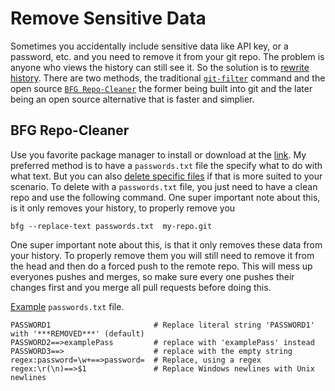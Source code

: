 # Remove Sensitive Data

Sometimes you accidentally include sensitive data like API key, or a password, etc. and you need to remove it from your git repo. The problem is anyone who views the history can still see it. So the solution is to [rewrite history](https://docs.github.com/en/authentication/keeping-your-account-and-data-secure/removing-sensitive-data-from-a-repository). There are two methods, the traditional [`git-filter`](https://git-scm.com/docs/git-filter-branch) command and the open source [`BFG Repo-Cleaner`](https://rtyley.github.io/bfg-repo-cleaner/) the former being built into git and the later being an open source alternative that is faster and simplier. 

## BFG Repo-Cleaner

Use you favorite package manager to install or download at the [link](https://rtyley.github.io/bfg-repo-cleaner/). My preferred method is to have a `passwords.txt` file the specify what to do with what text. But you can also [delete specific files](https://rtyley.github.io/bfg-repo-cleaner/#examples) if that is more suited to your scenario. To delete with a `passwords.txt` file, you just need to have a clean repo and use the following command. One super important note about this, is it only removes your history, to properly remove you

```
bfg --replace-text passwords.txt  my-repo.git
```

One super important note about this, is that it only removes these data from your history. To properly remove them you will still need to remove it from the head and then do a forced push to the remote repo. This will mess up everyones pushes and merges, so make sure every one pushes their changes first and you merge all pull requests before doing this.  

[Example](https://gist.github.com/w0rd-driven/60779ad557d9fd86331734f01c0f69f0) `passwords.txt` file. 

```
PASSWORD1                       # Replace literal string 'PASSWORD1' with '***REMOVED***' (default)
PASSWORD2==>examplePass         # replace with 'examplePass' instead
PASSWORD3==>                    # replace with the empty string
regex:password=\w+==>password=  # Replace, using a regex
regex:\r(\n)==>$1               # Replace Windows newlines with Unix newlines
```
